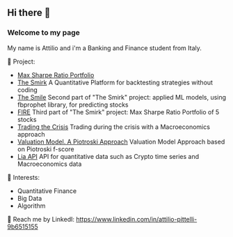 ## Hi there 👋
### Welcome to my page 

My name is Attilio and i'm a Banking and Finance student from Italy.

🔭 Project:
- [Max Sharpe Ratio Portfolio](https://github.com/leo-ai-for-trading/Finance-Object-Oriented-Programming-in-Python/tree/main/Max-Sharpe-Ratio-Portfolio-one-function)
- [The Smirk](https://thesmirk.herokuapp.com/) A Quantitative Platform for backtesting strategies without coding
- [The Smile](https://thesmile.herokuapp.com/) Second part of "The Smirk" project: applied ML models, using fbprophet library, for predicting stocks
- [FIRE](https://firingfire.herokuapp.com/)  Third part of "The Smirk" project: Max Sharpe Ratio Portfolio of 5 stocks
- [Trading the Crisis](https://tradingideas.herokuapp.com/) Trading during the crisis with a Macroeconomics approach
- [Valuation Model. A Piotroski Approach](https://valuationideas.herokuapp.com/) Valuation Model Approach based on Piotroski f-score
- [Lia API](https://rapidapi.com/attilio.pittelli.job@gmail.com/api/lia-defi/) API for quantitative data such as Crypto time series  and Macroeconomics data

🌱 Interests:

- Quantitative Finance
- Big Data
- Algorithm

💬 Reach me by LinkedI: https://www.linkedin.com/in/attilio-pittelli-9b6515155
